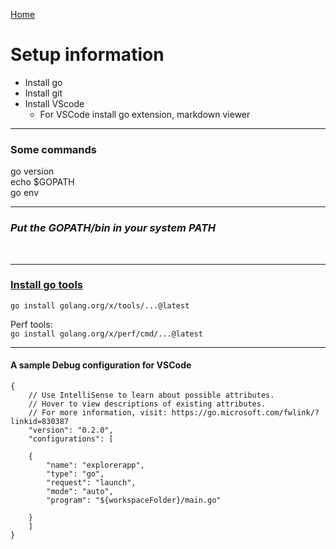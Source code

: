 [Home](../Readme.md)
# Setup information

- Install go
- Install git
- Install VScode
  - For VSCode install go extension, markdown viewer

<hr/>

### Some commands

go version <br/>
echo $GOPATH <br/>
go env <br/>

<hr/>

### *Put the GOPATH/bin in your system PATH*
<br/>
<hr/>

### [Install go tools](https://pkg.go.dev/golang.org/x/tools#section-readme) <br/>
  `go install golang.org/x/tools/...@latest`

Perf tools: <br/>
  `go install golang.org/x/perf/cmd/...@latest`
<hr/>

#### A sample Debug configuration for VSCode
````
{
    // Use IntelliSense to learn about possible attributes.
    // Hover to view descriptions of existing attributes.
    // For more information, visit: https://go.microsoft.com/fwlink/?linkid=830387
    "version": "0.2.0",
    "configurations": [        
        
    {
        "name": "explorerapp",
        "type": "go",
        "request": "launch",
        "mode": "auto",
        "program": "${workspaceFolder}/main.go"
        
    }
    ]
}
````

